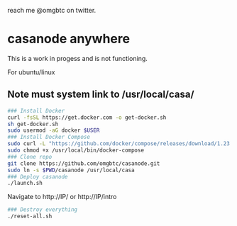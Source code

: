 reach me @omgbtc on twitter.

# casanode anywhere

This is a work in progess and is not functioning.

For ubuntu/linux

## Note must system link to /usr/local/casa/

```sh
### Install Docker
curl -fsSL https://get.docker.com -o get-docker.sh
sh get-docker.sh 
sudo usermod -aG docker $USER
### Install Docker Compose
sudo curl -L "https://github.com/docker/compose/releases/download/1.23.2/docker-compose-$(uname -s)-$(uname -m)" -o /usr/local/bin/docker-compose
sudo chmod +x /usr/local/bin/docker-compose 
### Clone repo
git clone https://github.com/omgbtc/casanode.git
sudo ln -s $PWD/casanode /usr/local/casa
### Deploy casanode
./launch.sh
```

Navigate to http://IP/ or http://IP/intro

```sh
### Destroy everything
./reset-all.sh
```
